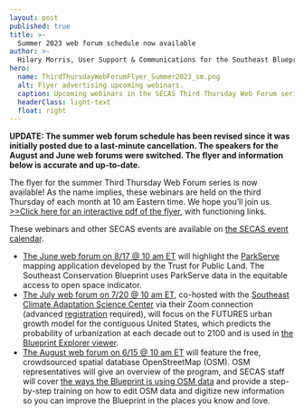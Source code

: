 ```yaml
---
layout: post
published: true
title: >-
  Summer 2023 web forum schedule now available
author: >-
  Hilary Morris, User Support & Communications for the Southeast Blueprint
hero:
  name: ThirdThursdayWebForumFlyer_Summer2023_sm.png
  alt: Flyer advertising upcoming webinars.
  caption: Upcoming webinars in the SECAS Third Thursday Web Forum series. Visit <a href="https://secassoutheast.org/events">the SECAS event calendar</a> for more details and connection information.
  headerClass: light-text
  float: right
---
```

**UPDATE: The summer web forum schedule has been revised since it was initially posted due to a last-minute cancellation. The speakers for the August and June web forums were switched. The flyer and information below is accurate and up-to-date.**

The flyer for the summer Third Thursday Web Forum series is now available! As the name implies, these webinars are held on the third Thursday of each month at 10 am Eastern time. We hope you’ll join us. [>>Click here for an interactive pdf of the flyer](https://secassoutheast.org/pdf/ThirdThursdayWebForumFlyer_Summer2023.pdf), with functioning links.

These webinars and other SECAS events are available on [the SECAS event calendar](https://secassoutheast.org/events).

- [The June web forum on 8/17 @ 10 am ET](https://calendar.google.com/calendar/event?eid=MDBkZnE4a2Rra3RnOTRmbnRmZDVvZHJodDUgc2VjYXNzb3V0aGVhc3RAbQ&ctz=America/New_York) will highlight the [ParkServe](https://www.tpl.org/parkserve) mapping application developed by the Trust for Public Land. The Southeast Conservation Blueprint uses ParkServe data in the equitable access to open space indicator.
- [The July web forum on 7/20 @ 10 am ET](https://calendar.google.com/calendar/event?eid=MmVzdGFuNDJiZ2pxYTZ0bmJjMDB2bG1kYjEgc2VjYXNzb3V0aGVhc3RAbQ&ctz=America/New_York), co-hosted with the [Southeast Climate Adaptation Science Center](https://secasc.ncsu.edu/) via their Zoom connection (advanced [registration](https://ncsu.zoom.us/meeting/register/tJ0qcOCsqz0jHtzuXTirx6gzd6V5_ywE_1j6) required), will focus on the FUTURES urban growth model for the contiguous United States, which predicts the probability of urbanization at each decade out to 2100 and is used in [the Blueprint Explorer viewer](https://blueprint.geoplatform.gov/southeast/).
- [The August web forum on 6/15 @ 10 am ET](https://calendar.google.com/calendar/event?eid=MW5nc201Y3Zyb2ViaDg0YWVmcDR1OGNwaHYgc2VjYXNzb3V0aGVhc3RAbQ&ctz=America/New_York) will feature the free, crowdsourced spatial database OpenStreetMap (OSM). OSM representatives will give an overview of the program, and SECAS staff will cover [the ways the Blueprint is using OSM data](https://secassoutheast.org/2023/05/22/Improve-the-Blueprint-by-mapping-the-places-you-know-and-love-with-OpenStreetMap.html) and provide a step-by-step training on how to edit OSM data and digitize new information so you can improve the Blueprint in the places you know and love.<!--more-->
